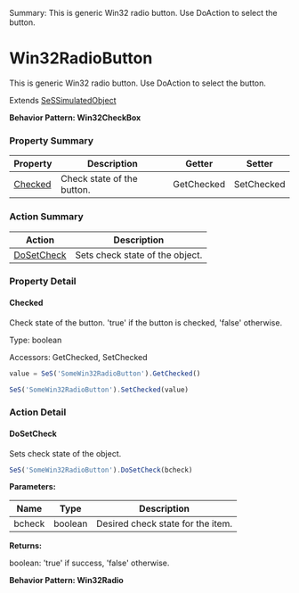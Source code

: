 Summary: This is generic Win32 radio button. Use DoAction to select the button.

# Win32RadioButton

This is generic Win32 radio button. Use DoAction to select the button.
 
Extends [SeSSimulatedObject](SeSSimulatedObject.md)





**Behavior Pattern: Win32CheckBox**


<!-- ============================== property summary ========================== -->



### Property Summary
| **Property** | **Description** | **Getter** | **Setter** |
| ------------ | --------------- | ---------- | ---------- |
| [Checked](#checked) | Check state of the button. | GetChecked | SetChecked |



<!-- ============================== action summary ========================== -->



### Action Summary
|  **Action** | **Description** | 
| ----------- | --------------- |
|  [DoSetCheck](#dosetcheck) | Sets check state of the object. |



<!-- ============================== property detail ========================== -->

### Property Detail

<a name="Checked"></a>
#### Checked

Check state of the button. 'true' if the button is checked, 'false' otherwise.



Type: boolean


Accessors: GetChecked, SetChecked

```javascript
value = SeS('SomeWin32RadioButton').GetChecked()

SeS('SomeWin32RadioButton').SetChecked(value)
```




<!-- ============================== action detail ========================== -->

### Action Detail

<a name="DoSetCheck"></a>    
#### DoSetCheck

Sets check state of the object.

```javascript
SeS('SomeWin32RadioButton').DoSetCheck(bcheck)
```


**Parameters:**

|  **Name** | **Type** | **Description** |
| ---------- | -------- | --------------- |
| bcheck | boolean |  Desired check state for the item. |




**Returns:**

boolean: 'true' if success, 'false' otherwise.



<a name="see.also.win32radiobutton.dosetcheck"></a>

  




**Behavior Pattern: Win32Radio**


<!-- ============================== property summary ========================== -->

<!-- ============================== action summary ========================== -->




<!-- ============================== property detail ========================== -->


<!-- ============================== action detail ========================== -->
  

